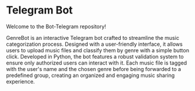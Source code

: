 # Telegram Bot
Welcome to the Bot-Telegram repository!


GenreBot is an interactive Telegram bot crafted to streamline the music categorization process. Designed with a user-friendly interface, it allows users to upload music files and classify them by genre with a simple button click. Developed in Python, the bot features a robust validation system to ensure only authorized users can interact with it. Each music file is tagged with the user's name and the chosen genre before being forwarded to a predefined group, creating an organized and engaging music sharing experience.

